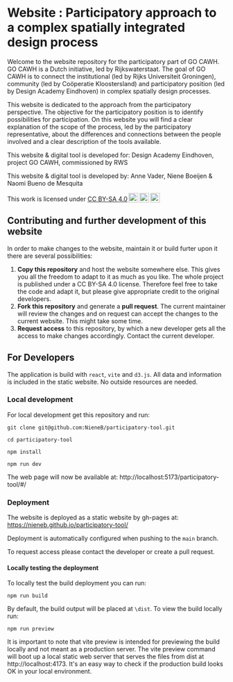# Website : Participatory approach to a complex spatially integrated design process 

Welcome to the website repository for the participatory part of GO CAWH. GO CAWH is a Dutch initiative, led by Rijkswaterstaat. The goal of GO CAWH is to connect the institutional (led by Rijks Universiteit Groningen), community (led by Coöperatie Kloostersland) and participatory position (led by Design Academy Eindhoven) in complex spatially design processes.

This website is dedicated to the approach from the participatory perspective. The objective for the participatory position is to identify possibilities for participation. On this website you will find a clear explanation of the scope of the process, led by the participatory representative, about the differences and connections between the people involved and a clear description of the tools available.

This website & digital tool is developed for: Design Academy Eindhoven, project GO CAWH, commissioned by RWS

This website & digital tool is developed by: Anne Vader, Niene Boeijen & Naomi Bueno de Mesquita

This work is licensed under [CC BY-SA 4.0](https://creativecommons.org/licenses/by-sa/4.0/)<img style="height:22px!important;margin-left:3px;vertical-align:text-bottom;" src="https://mirrors.creativecommons.org/presskit/icons/cc.svg?ref=chooser-v1" alt=""><img style="height:22px!important;margin-left:3px;vertical-align:text-bottom;" src="https://mirrors.creativecommons.org/presskit/icons/by.svg?ref=chooser-v1" alt=""><img style="height:22px!important;margin-left:3px;vertical-align:text-bottom;" src="https://mirrors.creativecommons.org/presskit/icons/sa.svg?ref=chooser-v1" alt="">

## Contributing and further development of this website  

In order to make changes to the website, maintain it or build furter upon it there are several possibilities:

1. **Copy this repository** and host the website somewhere else. This gives you all the freedom to adapt to it as much as you like. The whole project is published under a CC BY-SA 4.0 license. Therefore feel free to take the code and adapt it,  but please give appropriate credit to the original developers.
2. **Fork this repository** and generate a **pull request**. The current maintainer will review the changes and on request can accept the changes to the current website. This might take some time. 
3. **Request access** to this repository, by which a new developer gets all the access to make changes accordingly. Contact the current developer. 


## For Developers 

The application is build with `react`, `vite` and `d3.js`. All data and information is included in the static website. No outside resources are needed. 

### Local development 

For local development get this repository and run: 

    git clone git@github.com:NieneB/participatory-tool.git

    cd participatory-tool

    npm install 

    npm run dev

The web page will now be available at: http://localhost:5173/participatory-tool/#/

### Deployment 

The website is deployed as a static website by gh-pages at: https://nieneb.github.io/participatory-tool/

Deployment is automatically configured when pushing to the  `main` branch. 

To request access please contact the developer or create a pull request. 

#### Locally testing the deployment 

To locally test the build deployment you can run: 

    npm run build

By default, the build output will be placed at `\dist`. To view the build locally run:  

    npm run preview 

It is important to note that vite preview is intended for previewing the build locally and not meant as a production server. The vite preview command will boot up a local static web server that serves the files from dist at http://localhost:4173. It's an easy way to check if the production build looks OK in your local environment.